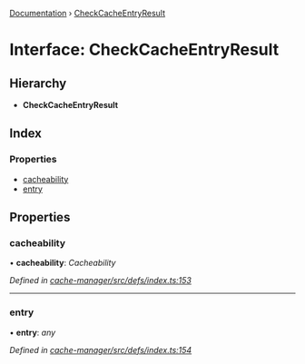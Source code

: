 [Documentation](../README.md) › [CheckCacheEntryResult](checkcacheentryresult.md)

# Interface: CheckCacheEntryResult

## Hierarchy

* **CheckCacheEntryResult**

## Index

### Properties

* [cacheability](checkcacheentryresult.md#cacheability)
* [entry](checkcacheentryresult.md#entry)

## Properties

###  cacheability

• **cacheability**: *Cacheability*

*Defined in [cache-manager/src/defs/index.ts:153](https://github.com/badbatch/graphql-box/blob/05751bfd/packages/cache-manager/src/defs/index.ts#L153)*

___

###  entry

• **entry**: *any*

*Defined in [cache-manager/src/defs/index.ts:154](https://github.com/badbatch/graphql-box/blob/05751bfd/packages/cache-manager/src/defs/index.ts#L154)*
